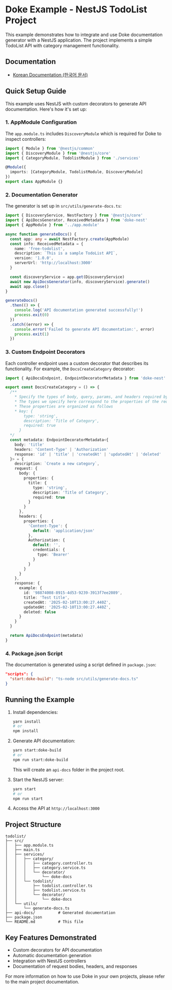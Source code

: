 # Doke Example - NestJS TodoList Project

This example demonstrates how to integrate and use Doke documentation generator with a NestJS application. The project implements a simple TodoList API with category management functionality.

## Documentation

- [Korean Documentation (한국어 문서)](https://github.com/VVSOGI/doke/blob/main/examples/todolist/docs/README.KR.md)

## Quick Setup Guide

This example uses NestJS with custom decorators to generate API documentation. Here's how it's set up:

### 1. AppModule Configuration

The `app.module.ts` includes `DiscoveryModule` which is required for Doke to inspect controllers:

```typescript
import { Module } from '@nestjs/common'
import { DiscoveryModule } from '@nestjs/core'
import { CategoryModule, TodolistModule } from './services'

@Module({
  imports: [CategoryModule, TodolistModule, DiscoveryModule]
})
export class AppModule {}
```

### 2. Documentation Generator

The generator is set up in `src/utils/generate-docs.ts`:

```typescript
import { DiscoveryService, NestFactory } from '@nestjs/core'
import { ApiDocsGenerator, ReceivedMetadata } from 'doke-nest'
import { AppModule } from '../app.module'

async function generateDocs() {
  const app: any = await NestFactory.create(AppModule)
  const info: ReceivedMetadata = {
    name: 'free-todolist',
    description: `This is a sample TodoList API`,
    version: '1.0.0',
    serverUrl: 'http://localhost:3000'
  }

  const discoveryService = app.get(DiscoveryService)
  await new ApiDocsGenerator(info, discoveryService).generate()
  await app.close()
}

generateDocs()
  .then(() => {
    console.log('API documentation generated successfully!')
    process.exit(0)
  })
  .catch((error) => {
    console.error('Failed to generate API documentation:', error)
    process.exit(1)
  })
```

### 3. Custom Endpoint Decorators

Each controller endpoint uses a custom decorator that describes its functionality. For example, the `DocsCreateCategory` decorator:

```typescript
import { ApiDocsEndpoint, EndpointDecoratorMetadata } from 'doke-nest'

export const DocsCreateCategory = () => {
  /**
    * Specify the types of body, query, params, and headers required by that controller.
    * The types we specify here correspond to the properties of the request parameter.
    * These properties are organized as follows
    * key: {
        type: 'string',
        description: 'Title of Category',
        required: true
      }
  */
  const metadata: EndpointDecoratorMetadata<{
    body: 'title'
    headers: 'Content-Type' | 'Authorization'
    response: 'id' | 'title' | 'createdAt' | 'updatedAt' | 'deleted'
  }> = {
    description: `Create a new category`,
    request: {
      body: {
        properties: {
          title: {
            type: 'string',
            description: 'Title of Category',
            required: true
          }
        }
      },
      headers: {
        properties: {
          'Content-Type': {
            default: 'application/json'
          },
          Authorization: {
            default: '',
            credentials: {
              type: 'Bearer'
            }
          }
        }
      }
    },
    response: {
      example: {
        id: '98874008-8915-4d53-9239-3913f7ee2089',
        title: 'Test title',
        createdAt: '2025-02-10T13:00:27.440Z',
        updatedAt: '2025-02-10T13:00:27.440Z',
        deleted: false
      }
    }
  }

  return ApiDocsEndpoint(metadata)
}
```

### 4. Package.json Script

The documentation is generated using a script defined in `package.json`:

```json
"scripts": {
  "start:doke-build": "ts-node src/utils/generate-docs.ts"
}
```

## Running the Example

1. Install dependencies:

   ```bash
   yarn install
   # or
   npm install
   ```

2. Generate API documentation:

   ```bash
   yarn start:doke-build
   # or
   npm run start:doke-build
   ```

   This will create an `api-docs` folder in the project root.

3. Start the NestJS server:

   ```bash
   yarn start
   # or
   npm run start
   ```

4. Access the API at `http://localhost:3000`

## Project Structure

```
todolist/
├── src/
│   ├── app.module.ts
│   ├── main.ts
│   ├── services/
│   │   ├── category/
│   │   │   ├── category.controller.ts
│   │   │   ├── category.service.ts
│   │   │   └── decorator/
│   │   │       └── doke-docs
│   │   └── todolist/
│   │       ├── todolist.controller.ts
│   │       ├── todolist.service.ts
│   │       └── decorator/
│   │           └── doke-docs
│   └── utils/
│       └── generate-docs.ts
├── api-docs/          # Generated documentation
├── package.json
└── README.md          # This file
```

## Key Features Demonstrated

- Custom decorators for API documentation
- Automatic documentation generation
- Integration with NestJS controllers
- Documentation of request bodies, headers, and responses

For more information on how to use Doke in your own projects, please refer to the main project documentation.
